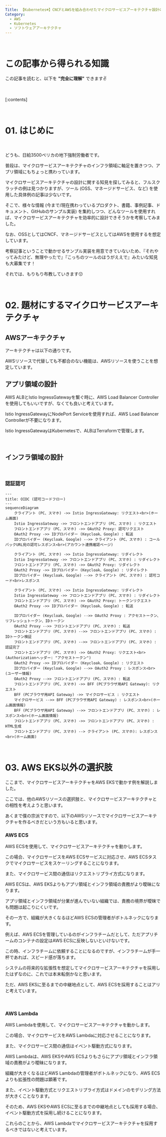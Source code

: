 ```yaml
---
Title: 【Kubernetes☸️】CNCFとAWSを組み合わせたマイクロサービスアーキテクチャ設計の考察
Category:
  - AWS
  - Kubernetes
  - ソフトウェアアーキテクチャ
---
```


<br>

# この記事から得られる知識

この記事を読むと、以下を **"完全に理解"** できます✌️

<br>

[:contents]

<br>

# 01. はじめに

<br>

どうも、日給3500ペリカの地下強制労働者です。

普段は、マイクロサービスアーキテクチャのインフラ領域に軸足を置きつつ、アプリ領域にもちょっと携わっています。

マイクロサービスアーキテクチャの設計に関する知見を探してみると、フルスクラッチの例は見つかりますが、ツール (OSS、マネージドサービス、など) を使用した具体例の記事は少ないです。

そこで、様々な情報 (今まで/現在携わっているプロダクト、書籍、事例記事、ドキュメント、GitHubのサンプル実装) を集約しつつ、どんなツールを使用すれば、マイクロサービスアーキテクチャを効率的に設計できそうかを考察してみました。

なお、OSSとしてはCNCF、マネージドサービスとしてはAWSを使用するを想定しています。

考察記事ということで動かせるサンプル実装を用意できていないため、『それやってみたけど、無理やったで』『こっちのツールのほうがええで』みたいな知見も大募集です！

それでは、もりもり布教していきます😗

<br>

# 02. 題材にするマイクロサービスアーキテクチャ

## AWSアーキテクチャ

アーキテクチャは以下の通りです。

AWSリソースで代替しても不都合のない機能は、AWSリソースを使うことを想定しています。

## アプリ領域の設計

AWS ALBとIstio IngressGatewayを繋ぐ時に、AWS Load Balancer Controllerを使用してもいいですが、なくても良いと考えています。

Istio IngressGatewayにNodePort Serviceを使用すれば、AWS Load Balancer Controllerが不要になります。

Istio IngressGatewayはKubernetesで、ALBはTerraformで管理します。

<br>

## インフラ領域の設計

<br>


### 認証認可

```mermaid
---
title: OIDC (認可コードフロー)
---
sequenceDiagram
    クライアント (PC、スマホ) ->> Istio IngressGateway: リクエスト<br>(ホーム画面)
    Istio IngressGateway ->> フロントエンドアプリ (PC、スマホ) : リクエスト
    フロントエンドアプリ (PC、スマホ) ->> OAuth2 Proxy: 認可リクエスト
    OAuth2 Proxy ->> IDプロバイダー (Keycloak、Google) : 転送
    IDプロバイダー (Keycloak、Google) -->> クライアント (PC、スマホ) : コールバックURL宛の認可レスポンス<br>(アカウント連携確認ページ)

    クライアント (PC、スマホ) ->> Istio IngressGateway: リダイレクト
    Istio IngressGateway ->> フロントエンドアプリ (PC、スマホ) : リダイレクト
    フロントエンドアプリ (PC、スマホ) ->> OAuth2 Proxy: リダイレクト
    OAuth2 Proxy ->> IDプロバイダー (Keycloak、Google) : リダイレクト
    IDプロバイダー (Keycloak、Google) -->> クライアント (PC、スマホ) : 認可コード<br>レスポンス

    クライアント (PC、スマホ) ->> Istio IngressGateway: リダイレクト
    Istio IngressGateway ->> フロントエンドアプリ (PC、スマホ) : リダイレクト
    フロントエンドアプリ (PC、スマホ) ->> OAuth2 Proxy: トークンリクエスト
    OAuth2 Proxy ->> IDプロバイダー (Keycloak、Google) : 転送

    IDプロバイダー (Keycloak、Google) -->> OAuth2 Proxy : アクセストークン、リフレッシュトークン、IDトークン
    OAuth2 Proxy -->> フロントエンドアプリ (PC、スマホ) : 転送
    フロントエンドアプリ (PC、スマホ) -->> フロントエンドアプリ (PC、スマホ) : IDトークン検証
    フロントエンドアプリ (PC、スマホ) -->> フロントエンドアプリ (PC、スマホ) : 認証完了
    フロントエンドアプリ (PC、スマホ) ->> OAuth2 Proxy: リクエスト<br>(Authorizationヘッダー: "アクセストークン")
    OAuth2 Proxy ->> IDプロバイダー (Keycloak、Google) : リクエスト
    IDプロバイダー (Keycloak、Google) -->> OAuth2 Proxy : レスポンス<br>(ユーザー情報)
    OAuth2 Proxy -->> フロントエンドアプリ (PC、スマホ) : 転送
    フロントエンドアプリ (PC、スマホ) ->> BFF (PCブラウザ用API Gateway): リクエスト
    BFF (PCブラウザ用API Gateway) ->> マイクロサービス : リクエスト
    マイクロサービス -->> BFF (PCブラウザ用API Gateway) : レスポンス<br>(ホーム画面情報)
    BFF (PCブラウザ用API Gateway) -->> フロントエンドアプリ (PC、スマホ) : レスポンス<br>(ホーム画面情報)
    フロントエンドアプリ (PC、スマホ) ->> フロントエンドアプリ (PC、スマホ) : HTML生成
    フロントエンドアプリ (PC、スマホ) --> クライアント (PC、スマホ): レスポンス<br>(ホーム画面)
```

<br>

# 03. AWS EKS以外の選択肢

ここまで、マイクロサービスアーキテクチャをAWS EKSで動かす例を解説しました。

ここでは、他のAWSリソースの選択肢と、マイクロサービスアーキテクチャとの相性を考えようと思います。

あくまで僕の宗派ですので、以下のAWSリソースでマイクロサービスアーキテクチャを作るべきだという方もいると思います。

### AWS ECS

AWS ECSを使用して、マイクロサービスアーキテクチャを動かします。

この場合、マイクロサービスをAWS ECSサービスに対応させ、AWS ECSタスクでマイクロサービスをスケーリングすることになります。

また、マイクロサービス間の通信はリクエストリプライ方式になります。

AWS ECSは、AWS EKSよりもアプリ領域とインフラ領域の責務がより曖昧になります。

アプリ領域とインフラ領域が分業が進んでいない組織では、責務の境界が曖昧でも問題は起こりにくいです。

その一方で、組織が大きくなるほどAWS ECSの管理者がボトルネックになります。

例えば、AWS ECSを管理しているのがインフラチームだとして、ただアプリチームのコンテナの設定はAWS ECSに反映しないといけないです。

この時、インフラチームに依頼することになるのですが、インフラチームが手一杯であれば、スピード感が落ちます。

システムの将来的な拡張性を想定してマイクロサービスアーキテクチャを採用したはずなのに、これでは本末転倒かなと思います。

ただ、AWS EKSに至るまでの中継地点として、AWS ECSを採用することはアリと考えています。

<br>

### AWS Lambda

AWS Lambdaを使用して、マイクロサービスアーキテクチャを動かします。

この場合、マイクロサービスをAWS Lambdaに対応させることになります。

また、マイクロサービス間の通信はイベント駆動方式になります。

AWS Lambdaは、AWS EKSやAWS ECSよりもさらにアプリ領域とインフラ領域の責務がより曖昧になります。

組織が大きくなるほどAWS Lambdaの管理者がボトルネックになり、AWS ECSよりも拡張性の問題は顕著です。

また、イベント駆動方式とリクエストリプライ方式はドメインのモデリング方法が大きくことなります。

そのため、AWS EKSやAWS ECSに至るまでの中継地点としても採用する場合、イベント駆動方式を採用し続けることになります。

これらのことから、AWS Lambdaでマイクロサービスアーキテクチャを採用するべきではないと考えています。

<br>
